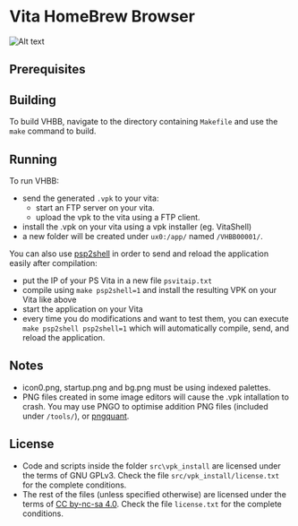 # Vita HomeBrew Browser

![Alt text](http://www.playlight.com.au/vita/vhbb/info/icon.png "")

## Prerequisites



## Building

To build VHBB, navigate to the directory containing `Makefile` and use the `make` command to build.

## Running

To run VHBB:
- send the generated `.vpk` to your vita:
	- start an FTP server on your vita.
	- upload the vpk to the vita using a FTP client.
- install the .vpk on your vita using a vpk installer (eg. VitaShell)
- a new folder will be created under `ux0:/app/` named `/VHBB00001/`.

You can also use [psp2shell](https://github.com/Cpasjuste/PSP2SHELL) in order to send and reload the application easily after compilation:
- put the IP of your PS Vita in a new file `psvitaip.txt`
- compile using `make psp2shell=1` and install the resulting VPK on your Vita like above
- start the application on your Vita
- every time you do modifications and want to test them, you can execute `make psp2shell psp2shell=1` which will automatically compile, send, and reload the application.

## Notes
- icon0.png, startup.png and bg.png must be using indexed palettes.
- PNG files created in some image editors will cause the .vpk intallation to crash.
	You may use PNGO to optimise addition PNG files (included under `/tools/`),
	or [pngquant](https://pngquant.org/).

## License

- Code and scripts inside the folder `src\vpk_install` are licensed under the terms of GNU GPLv3. Check the file `src/vpk_install/license.txt` for the complete conditions.
- The rest of the files (unless specified otherwise) are licensed under the terms of [CC by-nc-sa 4.0](https://creativecommons.org/licenses/by-nc-sa/4.0/). Check the file `license.txt` for the complete conditions.
